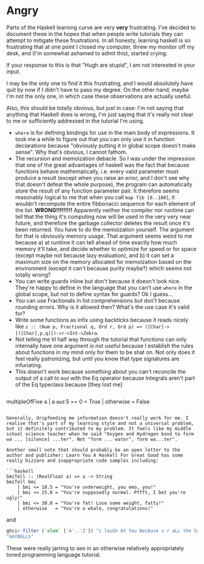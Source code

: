 # Angry
Parts of the Haskell learning curve are very __very__ frustrating. I've decided to document these in the hopes that when people write tutorials they can attempt to mitigate these frustrations. In all honesty, learning haskell is so frustrating that at one point I closed my computer, threw my monitor off my desk, and (I'm somewhat ashamed to admit this), started crying.

If your response to this is that "Hugh are stupid", I am not interested in your input.

I may be the only one to find it this frustrating, and I would absolutely have quit by now if I didn't have to pass my degree. On the other hand, maybe I'm not the only one, in which case these observations are actually useful. 

Also, this should be totally obvious, but just in case: I'm not saying that anything that Haskell does is wrong, I'm just saying that it's really not clear to me or sufficiently addressed in the tutorial I'm using.

* `where` is for defining bindings for use in the main body of expressions. It took me a while to figure out that you can only use it in function declarations because "obviously putting it in global scope doesn't make sense". Why that's obvious, I cannot fathom.
* The recursion and memoization debacle. So I was under the impression that one of the great advantages of haskell was the fact that because functions behave mathematically, i.e. every valid parameter must produce a result (except when you raise an error, and I don't see why that doesn't defeat the whole purpose), the program can automatically store the result of any function parameter pair. It therefore seems reasonably logical to me that when you call `map fib [0..100]`, it wouldn't recompute the entire fibbonacci sequence for each element of the list. __**WRONG!!!!!!!!!**__ Apparently neither the compiler nor runtime can tell that the thing it's computing now will be used in the very very near future, and therefore the garbage collector deletes the result once it's been returned. You have to do the memoization yourself. The argument for that is obviously memory usage. That argument seems weird to me because a) at runtime it can tell ahead of time exactly how much memory it'll take, and decide whether to optimize for speed or for space (except maybe not because lazy evaluation), and b) it can set a maximum size on the memory allocated for memoization based on the environment (except it can't because purity maybe?) which seems not totally wrong?
* You can write guards inline but don't because it doesn't look nice. They're happy to define in the language that you can't use `where` in the global scope, but not to define syntax for guards? Ok I guess...
* You can use Fractionals in list comprehensions but don't because rounding errors. Why is it allowed then? What's the use case it's valid for?
* Write some functions as infix using backticks because it reads nicely like `z :: (Num p, Fractional q, Ord r, Ord p) => ([Char]->[([Char],p,q)])->r->Int->Zebra`.
* Not telling me til half way through the tutorial that functions can only internally have one argument is not useful because I establish the rules about functions in my mind only for them to be shat on. Not only does it feel really patronizing, but until you know that type signatures are infuriating.
* This doesn't work because something about you can't reconcile the output of a call to `mod` with the Eq operator because Integrals aren't part of the Eq typeclass because [they lost me]
  ```haskell
multipleOfFive a
  | a `mod` 5 == 0 = True
  | otherwise = False
```

Generally, dripfeeding me information doesn't really work for me. I realise that's part of my learning style and not a universal problem, but it definitely contributed to my problem. It feels like my middle school science teacher when he said "Oxygen and Hydrogen bond to form wa ... [silence] ...ter". Not "form ... water", form wa...ter".

Another small note that should probably be an open letter to the author and publisher: Learn You A Haskell For Great Good has some really bizzare and inappropriate code samples including:

```haskell
bmiTell :: (RealFloat a) => a -> String  
bmiTell bmi  
    | bmi <= 18.5 = "You're underweight, you emo, you!"  
    | bmi <= 25.0 = "You're supposedly normal. Pffft, I bet you're ugly!"  
    | bmi <= 30.0 = "You're fat! Lose some weight, fatty!"  
    | otherwise   = "You're a whale, congratulations!"  
```

and

```haskell
ghci> filter (`elem` ['A'..'Z']) "i lauGh At You BecAuse u r aLL the Same"  
"GAYBALLS"  
```

These were really jarring to see in an otherwise relatively appropriately toned programming language tutorial.
